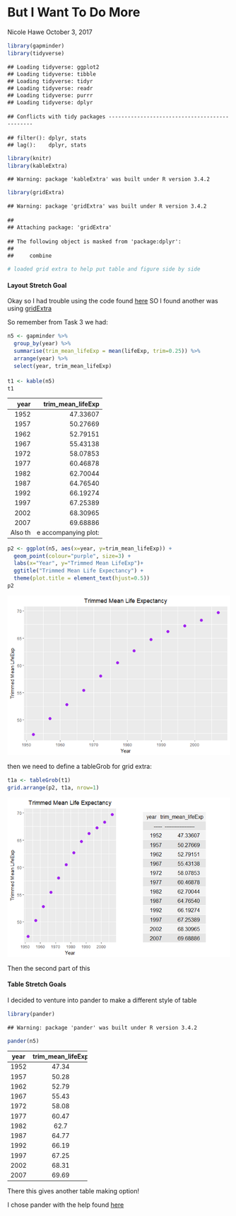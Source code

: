 But I Want To Do More
================
Nicole Hawe
October 3, 2017

``` r
library(gapminder)
library(tidyverse)
```

    ## Loading tidyverse: ggplot2
    ## Loading tidyverse: tibble
    ## Loading tidyverse: tidyr
    ## Loading tidyverse: readr
    ## Loading tidyverse: purrr
    ## Loading tidyverse: dplyr

    ## Conflicts with tidy packages ----------------------------------------------

    ## filter(): dplyr, stats
    ## lag():    dplyr, stats

``` r
library(knitr)
library(kableExtra)
```

    ## Warning: package 'kableExtra' was built under R version 3.4.2

``` r
library(gridExtra)
```

    ## Warning: package 'gridExtra' was built under R version 3.4.2

    ## 
    ## Attaching package: 'gridExtra'

    ## The following object is masked from 'package:dplyr':
    ## 
    ##     combine

``` r
# loaded grid extra to help put table and figure side by side
```

#### Layout Stretch Goal

Okay so I had trouble using the code found [here](http://gist.github.com/jennybc/e9e9aba6ba18c72cec26) SO I found another was using [gridExtra](https://cran.r-project.org/web/packages/gridExtra/gridExtra.pdf)

So remember from Task 3 we had:

``` r
n5 <- gapminder %>% 
  group_by(year) %>% 
  summarise(trim_mean_lifeExp = mean(lifeExp, trim=0.25)) %>% 
  arrange(year) %>% 
  select(year, trim_mean_lifeExp)

t1 <- kable(n5)
t1
```

|     year|   trim\_mean\_lifeExp|
|--------:|---------------------:|
|     1952|              47.33607|
|     1957|              50.27669|
|     1962|              52.79151|
|     1967|              55.43138|
|     1972|              58.07853|
|     1977|              60.46878|
|     1982|              62.70044|
|     1987|              64.76540|
|     1992|              66.19274|
|     1997|              67.25389|
|     2002|              68.30965|
|     2007|              69.68886|
|  Also th|  e accompanying plot:|

``` r
p2 <- ggplot(n5, aes(x=year, y=trim_mean_lifeExp)) +
  geom_point(colour="purple", size=3) +
  labs(x="Year", y="Trimmed Mean LifeExp")+
  ggtitle("Trimmed Mean Life Expectancy") +
  theme(plot.title = element_text(hjust=0.5))
p2
```

![](But_I_Want_To_Do_More_files/figure-markdown_github-ascii_identifiers/unnamed-chunk-3-1.png)

then we need to define a tableGrob for grid extra:

``` r
t1a <- tableGrob(t1)
grid.arrange(p2, t1a, nrow=1)
```

![](But_I_Want_To_Do_More_files/figure-markdown_github-ascii_identifiers/unnamed-chunk-4-1.png)

Then the second part of this

#### Table Stretch Goals

I decided to venture into pander to make a different style of table

``` r
library(pander)
```

    ## Warning: package 'pander' was built under R version 3.4.2

``` r
pander(n5)
```

<table style="width:36%;">
<colgroup>
<col width="9%" />
<col width="26%" />
</colgroup>
<thead>
<tr class="header">
<th align="center">year</th>
<th align="center">trim_mean_lifeExp</th>
</tr>
</thead>
<tbody>
<tr class="odd">
<td align="center">1952</td>
<td align="center">47.34</td>
</tr>
<tr class="even">
<td align="center">1957</td>
<td align="center">50.28</td>
</tr>
<tr class="odd">
<td align="center">1962</td>
<td align="center">52.79</td>
</tr>
<tr class="even">
<td align="center">1967</td>
<td align="center">55.43</td>
</tr>
<tr class="odd">
<td align="center">1972</td>
<td align="center">58.08</td>
</tr>
<tr class="even">
<td align="center">1977</td>
<td align="center">60.47</td>
</tr>
<tr class="odd">
<td align="center">1982</td>
<td align="center">62.7</td>
</tr>
<tr class="even">
<td align="center">1987</td>
<td align="center">64.77</td>
</tr>
<tr class="odd">
<td align="center">1992</td>
<td align="center">66.19</td>
</tr>
<tr class="even">
<td align="center">1997</td>
<td align="center">67.25</td>
</tr>
<tr class="odd">
<td align="center">2002</td>
<td align="center">68.31</td>
</tr>
<tr class="even">
<td align="center">2007</td>
<td align="center">69.69</td>
</tr>
</tbody>
</table>

There this gives another table making option!

I chose pander with the help found [here](https://twitter.com/polesasunder/status/464132152347475968)
